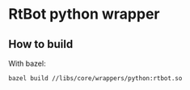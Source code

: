 # RtBot python wrapper

## How to build

With bazel:

```bash
bazel build //libs/core/wrappers/python:rtbot.so
```
